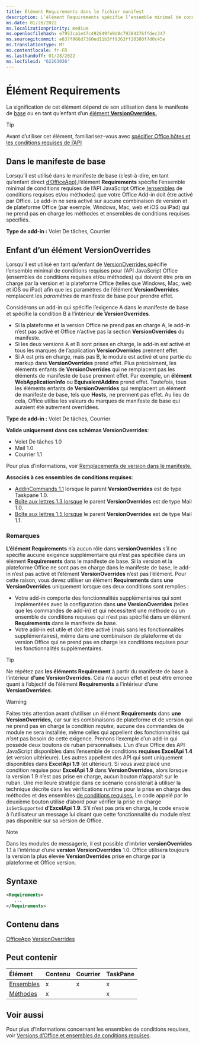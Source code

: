 ```yaml
---
title: Élément Requirements dans le fichier manifest
description: L’élément Requirements spécifie l’ensemble minimal de conditions requises et les méthodes que votre Office doit activer par Office ou pour remplacer les paramètres de manifeste de base.
ms.date: 01/26/2022
ms.localizationpriority: medium
ms.openlocfilehash: e7953ca1e47c492849fe9d0c79384376ffdec347
ms.sourcegitcommit: e837f966d7360ed11b3ff9363ff20380f7d0c45e
ms.translationtype: MT
ms.contentlocale: fr-FR
ms.lasthandoff: 01/28/2022
ms.locfileid: "62263036"
---
```

# <a name="requirements-element"></a>Élément Requirements

La signification de cet élément dépend de son utilisation dans le manifeste de [base](#in-the-base-manifest) ou en tant qu’enfant d’un [élément **VersionOverrides.**](#as-a-child-of-a-versionoverrides-element)

> [!TIP]
> Avant d’utiliser cet élément, familiarisez-vous avec [spécifier Office hôtes et les conditions requises de l’API](../../develop/specify-office-hosts-and-api-requirements.md)

## <a name="in-the-base-manifest"></a>Dans le manifeste de base

Lorsqu’il est utilisé dans le manifeste de base (c’est-à-dire, en tant qu’enfant direct [d’OfficeApp),](officeapp.md)l’élément **Requirements** spécifie l’ensemble minimal de conditions requises de l’API JavaScript Office [(ensembles](../../develop/office-versions-and-requirement-sets.md#specify-office-applications-and-requirement-sets) de conditions requises et/ou méthodes) que votre Office Add-in doit être activé par Office. Le add-in ne sera activé sur aucune combinaison de version et de plateforme Office (par exemple, Windows, Mac, web et iOS ou iPad) qui ne prend pas en charge les méthodes et ensembles de conditions requises spécifiés.

**Type de add-in :** Volet De tâches, Courrier

## <a name="as-a-child-of-a-versionoverrides-element"></a>Enfant d’un élément VersionOverrides

Lorsqu’il est utilisé en tant qu’enfant de [VersionOverrides,](versionoverrides.md)spécifie [](../../develop/office-versions-and-requirement-sets.md#specify-office-applications-and-requirement-sets) l’ensemble minimal de conditions requises pour l’API JavaScript Office (ensembles de conditions requises et/ou méthodes) qui doivent être pris en charge par la version et la plateforme Office (telles que Windows, Mac, web et iOS ou iPad) afin que les paramètres de l’élément **VersionOverrides** remplacent les *paramètres* de manifeste de base  pour prendre effet.

Considérons un add-in qui spécifie l’exigence A dans le manifeste de base et spécifie la condition B à l’intérieur **de VersionOverrides**. 

- Si la plateforme et la version Office ne prend pas en charge A, le add-in n’est pas activé et Office n’active pas la section **VersionOverrides** du manifeste. 
- Si les deux versions A et B sont prises en charge, le add-in est activé et tous les marques de l’application **VersionOverrides** prennent effet. 
- Si A est pris en charge, mais pas B,  le module est activé et une partie du markup dans **VersionOverrides** prend effet. Plus précisément, les éléments enfants de **VersionOverrides** qui ne remplacent pas les éléments de manifeste de base prennent effet. Par exemple, un **élément WebApplicationInfo** ou **EquivalentAddins** prend effet. Toutefois, tous les éléments enfants de **VersionOverrides** qui remplacent un élément de manifeste de base, tels que **Hosts,** ne prennent pas effet. Au lieu de cela, Office utilise les valeurs du marques de manifeste de base qui auraient été autrement overridées. 

**Type de add-in :** Volet De tâches, Courrier

**Valide uniquement dans ces schémas VersionOverrides**:

- Volet De tâches 1.0
- Mail 1.0
- Courrier 1.1

Pour plus d’informations, voir [Remplacements de version dans le manifeste.](../../develop/add-in-manifests.md#version-overrides-in-the-manifest)

**Associés à ces ensembles de conditions requises**:

- [AddinCommands 1.1](../requirement-sets/add-in-commands-requirement-sets.md) lorsque le parent **VersionOverrides** est de type Taskpane 1.0.
- [Boîte aux lettres 1.3 lorsque](../../reference/objectmodel/requirement-set-1.3/outlook-requirement-set-1.3.md) le parent **VersionOverrides** est de type Mail 1.0.
- [Boîte aux lettres 1.5 lorsque](../../reference/objectmodel/requirement-set-1.5/outlook-requirement-set-1.5.md) le parent **VersionOverrides** est de type Mail 1.1.

### <a name="remarks"></a>Remarques

**L’élément Requirements** n’a aucun rôle dans **versionOverrides** s’il ne spécifie aucune exigence supplémentaire qui n’est pas spécifiée dans un élément **Requirements** dans le manifeste de base. Si la version et la plateforme Office ne sont pas en charge dans le manifeste de base, le add-in n’est pas activé et l’élément **VersionOverrides** n’est pas l’élément. Pour cette raison, vous devez utiliser un élément **Requirements** dans **une VersionOverrides** uniquement lorsque ces deux conditions sont remplies :

- Votre add-in comporte des fonctionnalités supplémentaires qui sont implémentées avec la configuration dans **une VersionOverrides** (telles que les commandes de add-in) et qui nécessitent une méthode ou un ensemble de conditions requises qui n’est pas spécifié dans un élément **Requirements** dans le manifeste de base. 
- Votre add-in est utile et doit être activé (mais sans les fonctionnalités supplémentaires), même dans une combinaison de plateforme et de version Office qui ne prend pas en charge les conditions requises pour les fonctionnalités supplémentaires.

> [!TIP]
> Ne répétez pas **les éléments Requirement** à partir du manifeste de base à l’intérieur **d’une VersionOverrides**. Cela n’a aucun effet et peut être erronée quant à l’objectif de l’élément **Requirements** à l’intérieur d’une **VersionOverrides**.

> [!WARNING]
> Faites très attention avant d’utiliser un élément **Requirements** dans **une VersionOverrides,** car sur les combinaisons de plateforme et de version qui ne prend pas en charge la condition *requise,* aucune des commandes de module ne sera installée, même celles qui appellent des fonctionnalités qui *n’ont* pas besoin de cette exigence. Prenons l’exemple d’un add-in qui possède deux boutons de ruban personnalisés. L’un d’eux Office des API JavaScript disponibles dans l’ensemble de conditions **requises ExcelApi 1.4** (et version ultérieure). Les autres appellent des API qui sont uniquement disponibles dans **ExcelApi 1.9** (et ultérieur). Si vous avez placé une condition requise pour **ExcelApi 1.9** dans **VersionOverrides,** alors lorsque la version 1.9 n’est pas prise en charge, aucun bouton n’apparaît sur le ruban.  Une meilleure stratégie dans ce scénario consisterait à utiliser la technique décrite dans les vérifications runtime pour la prise en charge des méthodes et des ensembles [de conditions requises.](../../develop/specify-office-hosts-and-api-requirements.md#runtime-checks-for-method-and-requirement-set-support) Le code appelé par le deuxième bouton utilise d’abord pour vérifier la prise en charge `isSetSupported` **d’ExcelApi 1.9**. S’il n’est pas pris en charge, le code envoie à l’utilisateur un message lui disant que cette fonctionnalité du module n’est pas disponible sur sa version de Office. 

> [!NOTE]
> Dans les modules de messagerie, il est possible d’imbrier **versionOverrides** 1.1 à l’intérieur d’une **version VersionOverrides** 1.0. Office utilisera toujours la version la plus élevée **VersionOverrides** prise en charge par la plateforme et Office version.

## <a name="syntax"></a>Syntaxe

```XML
<Requirements>
   ...
</Requirements>
```

## <a name="contained-in"></a>Contenu dans

[OfficeApp](officeapp.md) 
 [VersionOverrides](versionoverrides.md)

## <a name="can-contain"></a>Peut contenir

|Élément|Contenu|Courrier|TaskPane|
|:-----|:-----|:-----|:-----|
|[Ensembles](sets.md)|x|x|x|
|[Méthodes](methods.md)|x||x|

## <a name="see-also"></a>Voir aussi

Pour plus d’informations concernant les ensembles de conditions requises, voir [Versions d’Office et ensembles de conditions requises](../../develop/office-versions-and-requirement-sets.md).
